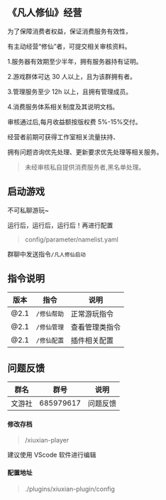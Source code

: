 ## 《凡人修仙》经营

为了保障消费者权益，保证消费服务有效性，

有主动经营“修仙”者，可提交相关审核资料。

1.服务器有效期至少半年，拥有服务器持有证明。

2.游戏群体可达 30 人以上，且为该群拥有者。

3.管理服务至少 12h 以上，且拥有管理成员。

4.消费服务体系相关制度及其说明文档。

审核通过后,每月收益额按版权费 5%-15%交付。

经营者前期可获得工作室相关流量扶持、

拥有问题咨询优先处理、更新要求优先处理等相关服务。

> 未经审核私自提供消费服务者,黑名单处理。

## 启动游戏

不可私聊游玩~

运行后，运行后，运行后！再进行配置

> config/parameter/namelist.yaml

群聊中发送指令`/凡人修仙启动`

## 指令说明

| 版本 | 指令        | 说明           |
| ---- | ----------- | -------------- |
| @2.1 | `/修仙帮助` | 正常游玩指令   |
| @2.1 | `/修仙管理` | 查看管理类指令 |
| @2.1 | `/修仙配置` | 插件相关配置   |

## 问题反馈

| 群名   | 群号      | 说明     |
| ------ | --------- | -------- |
| 文游社 | 685979617 | 问题反馈 |

#### 修改存档

> /xiuxian-player

建议使用 VScode 软件进行编辑

#### 配置地址

> ./plugins/xiuxian-plugin/config
